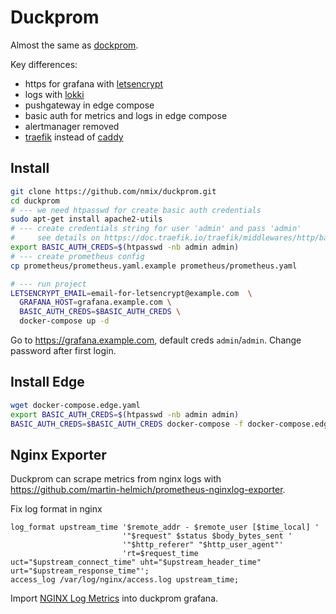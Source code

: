 # Duckprom

Almost the same as [dockprom](https://github.com/stefanprodan/dockprom).

Key differences:
* https for grafana with [letsencrypt](https://letsencrypt.org/)
* logs with [lokki](https://grafana.com/oss/loki/)
* pushgateway in edge compose
* basic auth for metrics and logs in edge compose
* alertmanager removed
* [traefik](https://doc.traefik.io/traefik/) instead of [caddy](https://caddyserver.com/)

## Install
```bash
git clone https://github.com/nmix/duckprom.git
cd duckprom
# --- we need htpasswd for create basic auth credentials
sudo apt-get install apache2-utils
# --- create credentials string for user 'admin' and pass 'admin'
#     see details on https://doc.traefik.io/traefik/middlewares/http/basicauth/#configuration-examples
export BASIC_AUTH_CREDS=$(htpasswd -nb admin admin)
# --- create prometheus config
cp prometheus/prometheus.yaml.example prometheus/prometheus.yaml

# --- run project
LETSENCRYPT_EMAIL=email-for-letsencrypt@example.com  \
  GRAFANA_HOST=grafana.example.com \
  BASIC_AUTH_CREDS=$BASIC_AUTH_CREDS \
  docker-compose up -d
```

Go to https://grafana.example.com, default creds `admin`/`admin`. Change password after first login.

## Install Edge
```bash
wget docker-compose.edge.yaml
export BASIC_AUTH_CREDS=$(htpasswd -nb admin admin)
BASIC_AUTH_CREDS=$BASIC_AUTH_CREDS docker-compose -f docker-compose.edge.yaml up -d
```

## Nginx Exporter

Duckprom can scrape metrics from nginx logs with https://github.com/martin-helmich/prometheus-nginxlog-exporter.

Fix log format in nginx
```nginx
log_format upstream_time '$remote_addr - $remote_user [$time_local] '
                         '"$request" $status $body_bytes_sent '
                         '"$http_referer" "$http_user_agent"'
                         'rt=$request_time uct="$upstream_connect_time" uht="$upstream_header_time" urt="$upstream_response_time"';
access_log /var/log/nginx/access.log upstream_time;
```
Import [NGINX Log Metrics](https://grafana.com/grafana/dashboards/6482-nginx-log-metrics/) into duckprom grafana.
